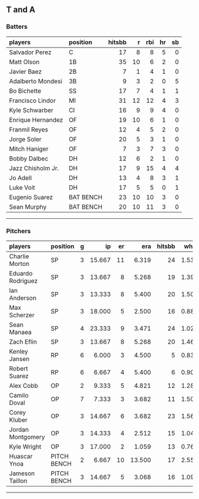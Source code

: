 ## T and A

### Batters

 
|players           |position  | hitsbb|  r| rbi| hr| sb| 
|:-----------------|:---------|------:|--:|---:|--:|--:| 
|Salvador Perez    |C         |     17|  8|   8|  5|  0| 
|Matt Olson        |1B        |     35| 10|   6|  2|  0| 
|Javier Baez       |2B        |      7|  1|   4|  1|  0| 
|Adalberto Mondesi |3B        |      9|  3|   2|  0|  5| 
|Bo Bichette       |SS        |     17|  7|   4|  1|  1| 
|Francisco Lindor  |MI        |     31| 12|  12|  4|  3| 
|Kyle Schwarber    |CI        |     16|  9|   9|  4|  0| 
|Enrique Hernandez |OF        |     19| 10|   6|  1|  0| 
|Franmil Reyes     |OF        |     12|  4|   5|  2|  0| 
|Jorge Soler       |OF        |     20|  5|   3|  1|  0| 
|Mitch Haniger     |OF        |      7|  3|   7|  3|  0| 
|Bobby Dalbec      |DH        |     12|  6|   2|  1|  0| 
|Jazz Chisholm Jr. |DH        |     17|  9|  15|  4|  4| 
|Jo Adell          |DH        |     13|  4|   8|  3|  1| 
|Luke Voit         |DH        |     17|  5|   5|  0|  1| 
|Eugenio Suarez    |BAT BENCH |     23| 10|  10|  3|  0| 
|Sean Murphy       |BAT BENCH |     20| 10|  11|  3|  0| 


* * *

### Pitchers

 
|players           |position    |  g|     ip| er|    era| hitsbb|  whip| so|  w| sv| 
|:-----------------|:-----------|--:|------:|--:|------:|------:|-----:|--:|--:|--:| 
|Charlie Morton    |SP          |  3| 15.667| 11|  6.319|     24| 1.532| 14|  1|  0| 
|Eduardo Rodriguez |SP          |  3| 13.667|  8|  5.268|     19| 1.390| 12|  0|  0| 
|Ian Anderson      |SP          |  3| 13.333|  8|  5.400|     20| 1.500| 12|  1|  0| 
|Max Scherzer      |SP          |  3| 18.000|  5|  2.500|     16| 0.889| 23|  3|  0| 
|Sean Manaea       |SP          |  4| 23.333|  9|  3.471|     24| 1.029| 24|  2|  0| 
|Zach Eflin        |SP          |  3| 13.667|  8|  5.268|     20| 1.463| 12|  0|  0| 
|Kenley Jansen     |RP          |  6|  6.000|  3|  4.500|      5| 0.833|  8|  0|  4| 
|Robert Suarez     |RP          |  6|  6.667|  4|  5.400|      6| 0.900|  9|  1|  0| 
|Alex Cobb         |OP          |  2|  9.333|  5|  4.821|     12| 1.286| 14|  1|  0| 
|Camilo Doval      |OP          |  7|  7.333|  3|  3.682|     11| 1.500|  8|  0|  3| 
|Corey Kluber      |OP          |  3| 14.667|  6|  3.682|     23| 1.568| 12|  0|  0| 
|Jordan Montgomery |OP          |  3| 14.333|  4|  2.512|     15| 1.047| 11|  0|  0| 
|Kyle Wright       |OP          |  3| 17.000|  2|  1.059|     13| 0.765| 26|  2|  0| 
|Huascar Ynoa      |PITCH BENCH |  2|  6.667| 10| 13.500|     17| 2.550|  8|  0|  0| 
|Jameson Taillon   |PITCH BENCH |  3| 14.667|  5|  3.068|     16| 1.091| 13|  1|  0| 


* * *


